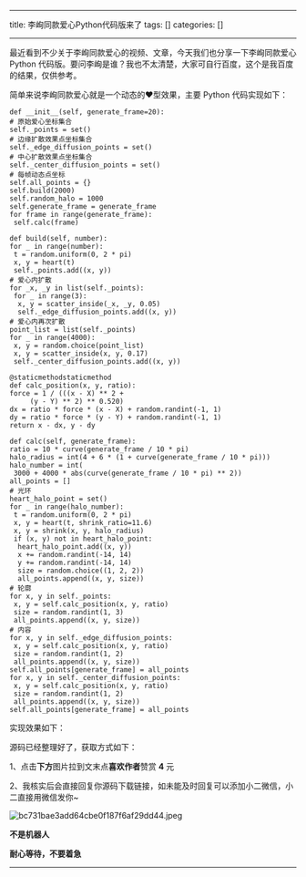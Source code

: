 
--- 
title:  李峋同款爱心Python代码版来了 
tags: []
categories: [] 

---
最近看到不少关于李峋同款爱心的视频、文章，今天我们也分享一下李峋同款爱心 Python 代码版。要问李峋是谁？我也不太清楚，大家可自行百度，这个是我百度的结果，仅供参考。

简单来说李峋同款爱心就是一个动态的♥型效果，主要 Python 代码实现如下：

```
def __init__(self, generate_frame=20):
# 原始爱心坐标集合
self._points = set()  
# 边缘扩散效果点坐标集合
self._edge_diffusion_points = set()  
# 中心扩散效果点坐标集合
self._center_diffusion_points = set()  
# 每帧动态点坐标
self.all_points = {}  
self.build(2000)
self.random_halo = 1000
self.generate_frame = generate_frame
for frame in range(generate_frame):
 self.calc(frame)

def build(self, number):
for _ in range(number):
 t = random.uniform(0, 2 * pi)
 x, y = heart(t)
 self._points.add((x, y))
# 爱心内扩散
for _x, _y in list(self._points):
 for _ in range(3):
  x, y = scatter_inside(_x, _y, 0.05)
  self._edge_diffusion_points.add((x, y))
# 爱心内再次扩散
point_list = list(self._points)
for _ in range(4000):
 x, y = random.choice(point_list)
 x, y = scatter_inside(x, y, 0.17)
 self._center_diffusion_points.add((x, y))

@staticmethodstaticmethod
def calc_position(x, y, ratio):
force = 1 / (((x - X) ** 2 +
     (y - Y) ** 2) ** 0.520)
dx = ratio * force * (x - X) + random.randint(-1, 1)
dy = ratio * force * (y - Y) + random.randint(-1, 1)
return x - dx, y - dy

def calc(self, generate_frame):
ratio = 10 * curve(generate_frame / 10 * pi)
halo_radius = int(4 + 6 * (1 + curve(generate_frame / 10 * pi)))
halo_number = int(
 3000 + 4000 * abs(curve(generate_frame / 10 * pi) ** 2))
all_points = []
# 光环
heart_halo_point = set()
for _ in range(halo_number):
 t = random.uniform(0, 2 * pi)
 x, y = heart(t, shrink_ratio=11.6)
 x, y = shrink(x, y, halo_radius)
 if (x, y) not in heart_halo_point:
  heart_halo_point.add((x, y))
  x += random.randint(-14, 14)
  y += random.randint(-14, 14)
  size = random.choice((1, 2, 2))
  all_points.append((x, y, size))
# 轮廓
for x, y in self._points:
 x, y = self.calc_position(x, y, ratio)
 size = random.randint(1, 3)
 all_points.append((x, y, size))
# 内容
for x, y in self._edge_diffusion_points:
 x, y = self.calc_position(x, y, ratio)
 size = random.randint(1, 2)
 all_points.append((x, y, size))
self.all_points[generate_frame] = all_points
for x, y in self._center_diffusion_points:
 x, y = self.calc_position(x, y, ratio)
 size = random.randint(1, 2)
 all_points.append((x, y, size))
self.all_points[generate_frame] = all_points
```

实现效果如下：

源码已经整理好了，获取方式如下：

1、点击**下方**图片拉到文末点**喜欢作者**赞赏 **4** 元



2、我核实后会直接回复你源码下载链接，如未能及时回复可以添加小二微信，小二直接用微信发你~

<img src="https://img-blog.csdnimg.cn/img_convert/bc731bae3add64cbe0f187f6af29dd44.jpeg" alt="bc731bae3add64cbe0f187f6af29dd44.jpeg">

**不是机器人**

**耐心等待，不要着急**
- - - 